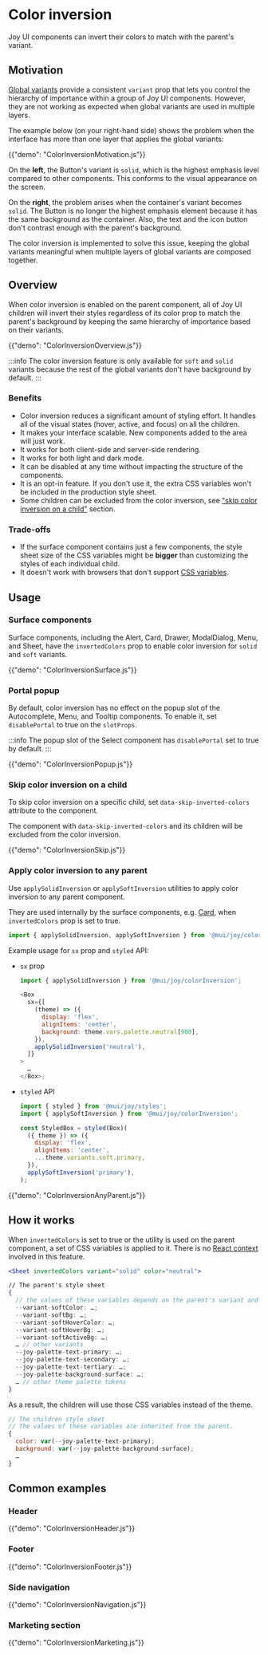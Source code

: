 # Color inversion

<p class="description">Joy UI components can invert their colors to match with the parent's variant.</p>

## Motivation

[Global variants](/joy-ui/main-features/global-variants/) provide a consistent `variant` prop that lets you control the hierarchy of importance within a group of Joy UI components. However, they are not working as expected when global variants are used in multiple layers.

The example below (on your right-hand side) shows the problem when the interface has more than one layer that applies the global variants:

{{"demo": "ColorInversionMotivation.js"}}

On the **left**, the Button's variant is `solid`, which is the highest emphasis level compared to other components.
This conforms to the visual appearance on the screen.

On the **right**, the problem arises when the container's variant becomes `solid`.
The Button is no longer the highest emphasis element because it has the same background as the container.
Also, the text and the icon button don't contrast enough with the parent's background.

The color inversion is implemented to solve this issue, keeping the global variants meaningful when multiple layers of global variants are composed together.

## Overview

When color inversion is enabled on the parent component, all of Joy UI children will invert their styles regardless of its color prop to match the parent's background by keeping the same hierarchy of importance based on their variants.

{{"demo": "ColorInversionOverview.js"}}

:::info
The color inversion feature is only available for `soft` and `solid` variants because the rest of the global variants don't have background by default.
:::

### Benefits

- Color inversion reduces a significant amount of styling effort. It handles all of the visual states (hover, active, and focus) on all the children.
- It makes your interface scalable. New components added to the area will just work.
- It works for both client-side and server-side rendering.
- It works for both light and dark mode.
- It can be disabled at any time without impacting the structure of the components.
- It is an opt-in feature. If you don't use it, the extra CSS variables won't be included in the production style sheet.
- Some children can be excluded from the color inversion, see ["skip color inversion on a child"](#skip-color-inversion-on-a-child) section.

### Trade-offs

- If the surface component contains just a few components, the style sheet size of the CSS variables might be **bigger** than customizing the styles of each individual child.
- It doesn't work with browsers that don't support [CSS variables](https://caniuse.com/css-variables).

## Usage

### Surface components

Surface components, including the Alert, Card, Drawer, ModalDialog, Menu, and Sheet, have the `invertedColors` prop to enable color inversion for `solid` and `soft` variants.

{{"demo": "ColorInversionSurface.js"}}

### Portal popup

By default, color inversion has no effect on the popup slot of the Autocomplete, Menu, and Tooltip components.
To enable it, set `disablePortal` to true on the `slotProps`.

:::info
The popup slot of the Select component has `disablePortal` set to true by default.
:::

{{"demo": "ColorInversionPopup.js"}}

### Skip color inversion on a child

To skip color inversion on a specific child, set `data-skip-inverted-colors` attribute to the component.

The component with `data-skip-inverted-colors` and its children will be excluded from the color inversion.

{{"demo": "ColorInversionSkip.js"}}

### Apply color inversion to any parent

Use `applySolidInversion` or `applySoftInversion` utilities to apply color inversion to any parent component.

They are used internally by the surface components, e.g. [Card](/joy-ui/react-card/#inverted-colors), when `invertedColors` prop is set to true.

```js
import { applySolidInversion, applySoftInversion } from '@mui/joy/colorInversion';
```

Example usage for `sx` prop and `styled` API:

- `sx` prop

  ```js
  import { applySolidInversion } from '@mui/joy/colorInversion';

  <Box
    sx={[
      (theme) => ({
        display: 'flex',
        alignItems: 'center',
        background: theme.vars.palette.neutral[900],
      }),
      applySolidInversion('neutral'),
    ]}
  >
    …
  </Box>;
  ```

- `styled` API

  ```js
  import { styled } from '@mui/joy/styles';
  import { applySoftInversion } from '@mui/joy/colorInversion';

  const StyledBox = styled(Box)(
    ({ theme }) => ({
      display: 'flex',
      alignItems: 'center',
      ...theme.variants.soft.primary,
    }),
    applySoftInversion('primary'),
  );
  ```

{{"demo": "ColorInversionAnyParent.js"}}

## How it works

When `invertedColors` is set to true or the utility is used on the parent component, a set of CSS variables is applied to it. There is no [React context](https://react.dev/learn/passing-data-deeply-with-context) involved in this feature.

```jsx
<Sheet invertedColors variant="solid" color="neutral">

// The parent's style sheet
{
  // the values of these variables depends on the parent's variant and color.
  --variant-softColor: …;
  --variant-softBg: …;
  --variant-softHoverColor: …;
  --variant-softHoverBg: …;
  --variant-softActiveBg: …;
  … // other variants
  --joy-palette-text-primary: …;
  --joy-palette-text-secondary: …;
  --joy-palette-text-tertiary: …;
  --joy-palette-background-surface: …;
  … // other theme palette tokens
}
```

As a result, the children will use those CSS variables instead of the theme.

```jsx
// The children style sheet
// The values of these variables are inherited from the parent.
{
  color: var(--joy-palette-text-primary);
  background: var(--joy-palette-background-surface);
  …
}
```

## Common examples

### Header

{{"demo": "ColorInversionHeader.js"}}

### Footer

{{"demo": "ColorInversionFooter.js"}}

### Side navigation

{{"demo": "ColorInversionNavigation.js"}}

### Marketing section

{{"demo": "ColorInversionMarketing.js"}}
